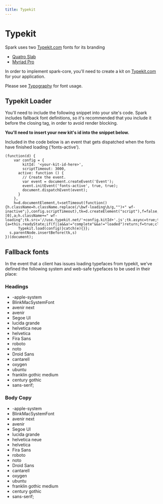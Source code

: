 ```yaml
---
title: Typekit
---
```


# Typekit

Spark uses two [Typekit.com](https://typekit.com) fonts for its branding

* [Quatro Slab](https://typekit.com/fonts/quatro-slab)
* [Myriad Pro](https://typekit.com/fonts/myriad)

In order to implement spark-core, you'll need to create a
kit on [Typekit.com](https://typekit.com) for your application.

Please see [Typography](/patterns/elements/typography.html) for font usage.

## Typekit Loader

You'll need to include the following snippet into your
site's code. Spark includes fallback font definitions, so
it's recommended that you include it before the closing </body>
tag, in order to avoid render blocking.

**You'll need to insert your new kit's id into the snippet below.**

Included in the code below is an event that gets dispatched when the fonts
have finished loading ('fonts-active').

```
(function(d) {
    var config = {
        kitId: '<your-kit-id-here>',
        scriptTimeout: 3000,
      active: function () {
        // Create the event.
        var event = document.createEvent('Event');
        event.initEvent('fonts-active', true, true);
        document.dispatchEvent(event);
      }
    },
    h=d.documentElement,t=setTimeout(function(){h.className=h.className.replace(/\bwf-loading\b/g,"")+" wf-inactive";},config.scriptTimeout),tk=d.createElement("script"),f=false,s=d.getElementsByTagName("script")[0],a;h.className+=" wf-loading";tk.src='//use.typekit.net/'+config.kitId+'.js';tk.async=true;tk.onload=tk.onreadystatechange=function(){a=this.readyState;if(f||a&&a!="complete"&&a!="loaded")return;f=true;clearTimeout(t);try{
      Typekit.load(config)}catch(e){}};
  s.parentNode.insertBefore(tk,s)
})(document);
```

## Fallback fonts

In the event that a client has issues loading typefaces from typekit, we've defined the
following system and web-safe typefaces to be used in their place:

### Headings

* -apple-system
* BlinkMacSystemFont
* avenir next
* avenir
* Segoe UI
* lucida grande
* helvetica neue
* helvetica
* Fira Sans
* roboto
* noto
* Droid Sans
* cantarell
* oxygen
* ubuntu
* franklin gothic medium
* century gothic
* sans-serif;

### Body Copy

* -apple-system
* BlinkMacSystemFont
* avenir next
* avenir
* Segoe UI
* lucida grande
* helvetica neue
* helvetica
* Fira Sans
* roboto
* noto
* Droid Sans
* cantarell
* oxygen
* ubuntu
* franklin gothic medium
* century gothic
* sans-serif;

